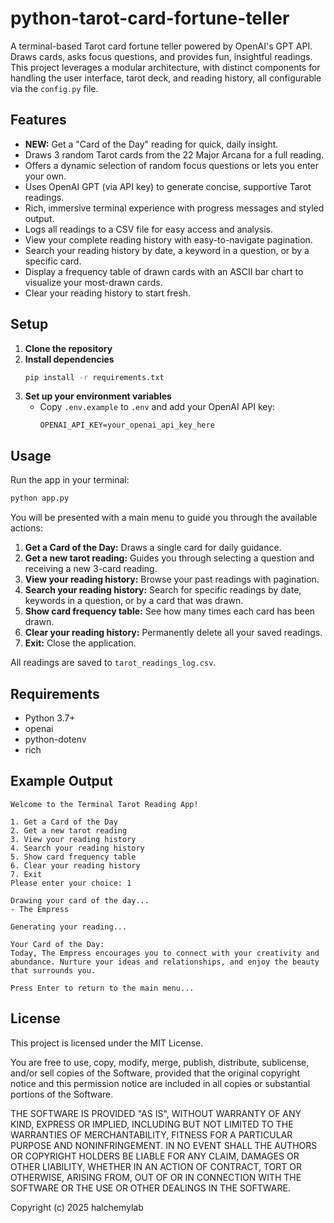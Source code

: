 # python-tarot-card-fortune-teller

A terminal-based Tarot card fortune teller powered by OpenAI's GPT API. Draws cards, asks focus questions, and provides fun, insightful readings. This project leverages a modular architecture, with distinct components for handling the user interface, tarot deck, and reading history, all configurable via the `config.py` file.

## Features
- **NEW:** Get a "Card of the Day" reading for quick, daily insight.
- Draws 3 random Tarot cards from the 22 Major Arcana for a full reading.
- Offers a dynamic selection of random focus questions or lets you enter your own.
- Uses OpenAI GPT (via API key) to generate concise, supportive Tarot readings.
- Rich, immersive terminal experience with progress messages and styled output.
- Logs all readings to a CSV file for easy access and analysis.
- View your complete reading history with easy-to-navigate pagination.
- Search your reading history by date, a keyword in a question, or by a specific card.
- Display a frequency table of drawn cards with an ASCII bar chart to visualize your most-drawn cards.
- Clear your reading history to start fresh.

## Setup
1. **Clone the repository**
2. **Install dependencies**
	```bash
	pip install -r requirements.txt
	```
3. **Set up your environment variables**
	- Copy `.env.example` to `.env` and add your OpenAI API key:
	  ```env
	  OPENAI_API_KEY=your_openai_api_key_here
	  ```

## Usage
Run the app in your terminal:
```bash
python app.py
```

You will be presented with a main menu to guide you through the available actions:
1.  **Get a Card of the Day:** Draws a single card for daily guidance.
2.  **Get a new tarot reading:** Guides you through selecting a question and receiving a new 3-card reading.
3.  **View your reading history:** Browse your past readings with pagination.
4.  **Search your reading history:** Search for specific readings by date, keywords in a question, or by a card that was drawn.
5.  **Show card frequency table:** See how many times each card has been drawn.
6.  **Clear your reading history:** Permanently delete all your saved readings.
7.  **Exit:** Close the application.


All readings are saved to `tarot_readings_log.csv`.

## Requirements
- Python 3.7+
- openai
- python-dotenv
- rich

## Example Output
```
Welcome to the Terminal Tarot Reading App!

1. Get a Card of the Day
2. Get a new tarot reading
3. View your reading history
4. Search your reading history
5. Show card frequency table
6. Clear your reading history
7. Exit
Please enter your choice: 1

Drawing your card of the day...
- The Empress

Generating your reading...

Your Card of the Day:
Today, The Empress encourages you to connect with your creativity and abundance. Nurture your ideas and relationships, and enjoy the beauty that surrounds you.

Press Enter to return to the main menu...
```

## License
This project is licensed under the MIT License.

You are free to use, copy, modify, merge, publish, distribute, sublicense, and/or sell copies of the Software, provided that the original copyright notice and this permission notice are included in all copies or substantial portions of the Software.

THE SOFTWARE IS PROVIDED "AS IS", WITHOUT WARRANTY OF ANY KIND, EXPRESS OR IMPLIED, INCLUDING BUT NOT LIMITED TO THE WARRANTIES OF MERCHANTABILITY, FITNESS FOR A PARTICULAR PURPOSE AND NONINFRINGEMENT. IN NO EVENT SHALL THE AUTHORS OR COPYRIGHT HOLDERS BE LIABLE FOR ANY CLAIM, DAMAGES OR OTHER LIABILITY, WHETHER IN AN ACTION OF CONTRACT, TORT OR OTHERWISE, ARISING FROM, OUT OF OR IN CONNECTION WITH THE SOFTWARE OR THE USE OR OTHER DEALINGS IN THE SOFTWARE.

Copyright (c) 2025 halchemylab
